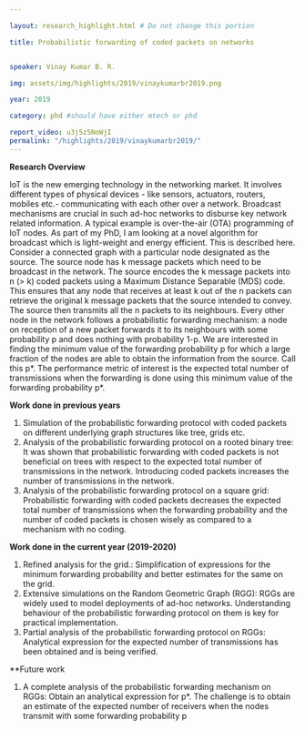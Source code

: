 ```yaml
---

layout: research_highlight.html # Do not change this portion

title: Probabilistic forwarding of coded packets on networks


speaker: Vinay Kumar B. R.

img: assets/img/highlights/2019/vinaykumarbr2019.png

year: 2019

category: phd #should have either mtech or phd

report_video: u3j5z5NoWjI
permalink: "/highlights/2019/vinaykumarbr2019/"
---
```

**Research Overview**

IoT is the new emerging technology in the networking market. It involves different types of 
physical devices - like sensors, actuators, routers, mobiles etc.- communicating with each other 
over a network. Broadcast mechanisms are crucial in such ad-hoc networks to disburse key 
network related information. A typical example is over-the-air (OTA) programming of IoT nodes. As 
part of my PhD, I am looking at a novel algorithm for broadcast which is light-weight and energy 
efficient. This is described here.
Consider a connected graph with a particular node designated as the source. The source 
node has k message packets which need to be broadcast in the network. The source encodes the 
k message packets into n (> k) coded packets using a Maximum Distance Separable (MDS) code. 
This ensures that any node that receives at least k out of the n packets can retrieve the original k
message packets that the source intended to convey. The source then transmits all the n packets 
to its neighbours. Every other node in the network follows a probabilistic forwarding mechanism: a 
node on reception of a new packet forwards it to its neighbours with some probability p and does 
nothing with probability 1-p. We are interested in finding the minimum value of the forwarding 
probability p for which a large fraction of the nodes are able to obtain the information from the 
source. Call this p*. The performance metric of interest is the expected total number of 
transmissions when the forwarding is done using this minimum value of the forwarding probability 
p*.

**Work done in previous years**

1. Simulation of the probabilistic forwarding protocol with coded packets on different 
underlying graph structures like tree, grids etc. 
2. Analysis of the probabilistic forwarding protocol on a rooted binary tree: It was shown 
that probabilistic forwarding with coded packets is not beneficial on trees with respect to the 
expected total number of transmissions in the network. Introducing coded packets increases 
the number of transmissions in the network.
3. Analysis of the probabilistic forwarding protocol on a square grid: Probabilistic forwarding 
with coded packets decreases the expected total number of transmissions when the 
forwarding probability and the number of coded packets is chosen wisely as compared to a 
mechanism with no coding.

**Work done in the current year (2019-2020)**

1. Refined analysis for the grid.: Simplification of expressions for the minimum forwarding 
probability and better estimates for the same on the grid.
2. Extensive simulations on the Random Geometric Graph (RGG): RGGs are widely used to 
model deployments of ad-hoc networks. Understanding behaviour of the probabilistic 
forwarding protocol on them is key for practical implementation.
3. Partial analysis of the probabilistic forwarding protocol on RGGs: Analytical expression 
for the expected number of transmissions has been obtained and is being verified. 

**Future work 
1. A complete analysis of the probabilistic forwarding mechanism on RGGs: Obtain an 
analytical expression for p*. The challenge is to obtain an estimate of the expected number of 
receivers when the nodes transmit with some forwarding probability p